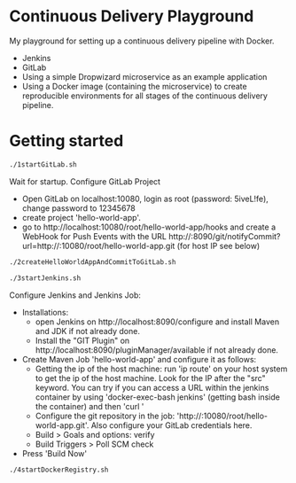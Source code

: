 # Continuous Delivery Playground
My playground for setting up a continuous delivery pipeline with Docker.

- Jenkins
- GitLab
- Using a simple Dropwizard microservice as an example application
- Using a Docker image (containing the microservice) to create reproducible environments for all stages of the continuous delivery pipeline.

# Getting started
````bash
./1startGitLab.sh
````
Wait for startup.
Configure GitLab Project 
- Open GitLab on  localhost:10080, login as root (password: 5iveL!fe), change password to 12345678
- create project 'hello-world-app'.
- go to http://localhost:10080/root/hello-world-app/hooks and create a WebHook for Push Events with the URL http://<IpOfHostMachine>:8090/git/notifyCommit?url=http://<IpOfHostMachine>:10080/root/hello-world-app.git (for host IP see  below)

 ````bash
./2createHelloWorldAppAndCommitToGitLab.sh
````

 ````bash
./3startJenkins.sh
````
Configure Jenkins and Jenkins Job:
- Installations:
  - open Jenkins on http://localhost:8090/configure and install Maven and JDK if not already done.
  - Install the "GIT Plugin" on http://localhost:8090/pluginManager/available if not already done.
- Create Maven Job 'hello-world-app' and configure it as follows:
  - Getting the ip of the host machine: run 'ip route' on your host system to get the ip of the host machine. Look for the IP after the "src" keyword. You can try if you can access a URL within the jenkins container by using 'docker-exec-bash jenkins' (getting bash inside the container) and  then 'curl <url>'
  - Configure the git repository in the job: 'http://<IpOfHostMachine>:10080/root/hello-world-app.git'. Also configure your GitLab credentials here.
  - Build > Goals and options: verify
  - Build Triggers > Poll SCM check 
- Press 'Build Now'

 ````bash
./4startDockerRegistry.sh
````


